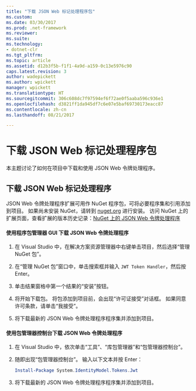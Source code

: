 ```yaml
---
title: "下载 JSON Web 标记处理程序包"
ms.custom: 
ms.date: 03/30/2017
ms.prod: .net-framework
ms.reviewer: 
ms.suite: 
ms.technology:
- dotnet-clr
ms.tgt_pltfrm: 
ms.topic: article
ms.assetid: d12b3f5b-f1f1-4a9d-a159-0c13e5976c90
caps.latest.revision: 3
author: wadepickett
ms.author: wpickett
manager: wpickett
ms.translationtype: HT
ms.sourcegitcommit: 306c608dc7f97594ef6f72ae0f5aaba596c936e1
ms.openlocfilehash: d3821ff1da945df7c6e07e5baf69730173eacc87
ms.contentlocale: zh-cn
ms.lasthandoff: 08/21/2017

---
```

# <a name="downloading-the-json-web-token-handler-package"></a>下载 JSON Web 标记处理程序包
本主题讨论了如何在项目中下载和使用 JSON Web 令牌处理程序。  
  
## <a name="downloading-the-json-web-token-handler"></a>下载 JSON Web 标记处理程序  
 JSON Web 令牌处理程序扩展可用作 NuGet 程序包，可将必要程序集和引用添加到项目。 如果尚未安装 NuGet，请转到 [nuget.org](http://nuget.org) 进行安装。 访问 NuGet 上的扩展页面，查看扩展的版本历史记录：[NuGet 上的 JSON Web 令牌处理程序](http://www.nuget.org/packages/System.IdentityModel.Tokens.Jwt/)  
  
#### <a name="downloading-the-json-web-token-handler-by-using-the-package-manager-gui"></a>使用程序包管理器 GUI 下载 JSON Web 令牌处理程序  
  
1.  在 Visual Studio 中，在解决方案资源管理器中右键单击项目，然后选择“管理 NuGet 包”。  
  
2.  在“管理 NuGet 包”窗口中，单击搜索框并输入 `JWT Token Handler`，然后按 Enter。  
  
3.  单击结果窗格中第一个结果的“安装”按钮。  
  
4.  将开始下载包。 将包添加到项目前，会出现“许可证接受”对话框。 如果同意许可条款，请单击“我接受”。  
  
5.  将下载最新的 JSON Web 令牌处理程序程序集并添加到项目。  
  
#### <a name="downloading-the-json-web-token-handler-by-using-the-package-manager-console"></a>使用包管理器控制台下载 JSON Web 令牌处理程序  
  
1.  在 Visual Studio 中，依次单击“工具”、“库包管理器”和“包管理器控制台”。  
  
2.  随即出现“包管理器控制台”。 输入以下文本并按 Enter：  
  
    ```powershell  
    Install-Package System.IdentityModel.Tokens.Jwt  
    ```  
  
3.  将下载最新的 JSON Web 令牌处理程序程序集并添加到项目。

